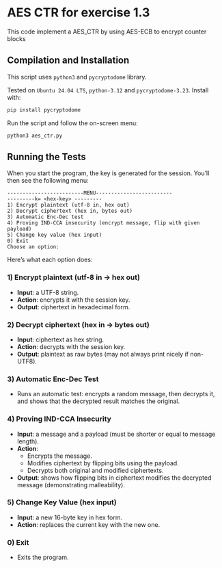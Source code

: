 # AES CTR for exercise 1.3
This code implement a AES_CTR by using AES-ECB to encrypt counter blocks

## Compilation and Installation
This script uses `python3` and `pycryptodome` library.

Tested on `Ubuntu 24.04 LTS`, `python-3.12` and `pycryptodome-3.23`.
Install with:
```bash
pip install pycryptodome
```

Run the script and follow the on-screen menu:
```bash
python3 aes_ctr.py
```

## Running the Tests

When you start the program, the key is generated for the session. You’ll then see the following menu:

```
-------------------------MENU-------------------------
---------k= <hex-key> ---------
1) Encrypt plaintext (utf-8 in, hex out)
2) Decrypt ciphertext (hex in, bytes out)
3) Automatic Enc-Dec test
4) Proving IND-CCA insecurity (encrypt message, flip with given payload)
5) Change key value (hex input)
0) Exit
Choose an option: 
```

Here’s what each option does:

### 1) Encrypt plaintext (utf-8 in → hex out)
- **Input**: a UTF-8 string.
- **Action**: encrypts it with the session key.
- **Output**: ciphertext in hexadecimal form.

### 2) Decrypt ciphertext (hex in → bytes out)
- **Input**: ciphertext as hex string.
- **Action**: decrypts with the session key.
- **Output**: plaintext as raw bytes (may not always print nicely if non-UTF8).

### 3) Automatic Enc-Dec Test
- Runs an automatic test: encrypts a random message, then decrypts it, and shows that the decrypted result matches the original.

### 4) Proving **IND-CCA Insecurity**
- **Input**: a message and a payload (must be shorter or equal to message length).
- **Action**: 
  - Encrypts the message.
  - Modifies ciphertext by flipping bits using the payload.
  - Decrypts both original and modified ciphertexts.
- **Output**: shows how flipping bits in ciphertext modifies the decrypted message (demonstrating malleability).

### 5) Change Key Value (hex input)
- **Input**: a new 16-byte key in hex form.
- **Action**: replaces the current key with the new one.

### 0) Exit
- Exits the program.
